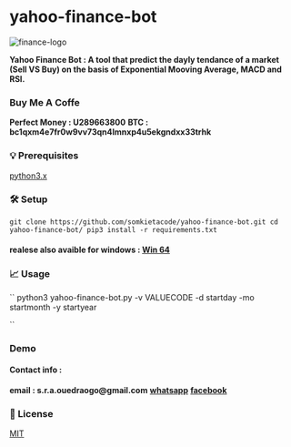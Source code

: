 # yahoo-finance-bot


![finance-logo](yahoofbot.png)

__Yahoo Finance Bot : A tool that predict the dayly tendance of a market (Sell VS Buy) on the basis of Exponential Mooving Average, MACD and RSI.__

### Buy Me A Coffe

__Perfect Money : U289663800__
__BTC : bc1qxm4e7fr0w9vv73qn4lmnxp4u5ekgndxx33trhk__

### 💡 Prerequisites

[python3.x](https://www.python.org/)

### 🛠️ Setup

``
git clone https://github.com/somkietacode/yahoo-finance-bot.git
cd yahoo-finance-bot/
pip3 install -r requirements.txt
``

#### realese also avaible for windows : [Win 64](realease)

### 📈 Usage
``
python3 yahoo-finance-bot.py -v VALUECODE -d startday -mo startmonth -y startyear

``

### Demo

#### Contact info :

__email : s.r.a.ouedraogo@gmail.com__
__[whatsapp](https://wa.me/+22672587871)__
__[facebook](https://www.facebook.com/globalanalysistech)__

### 📝 License

[MIT](https://opensource.org/licenses/MIT)
